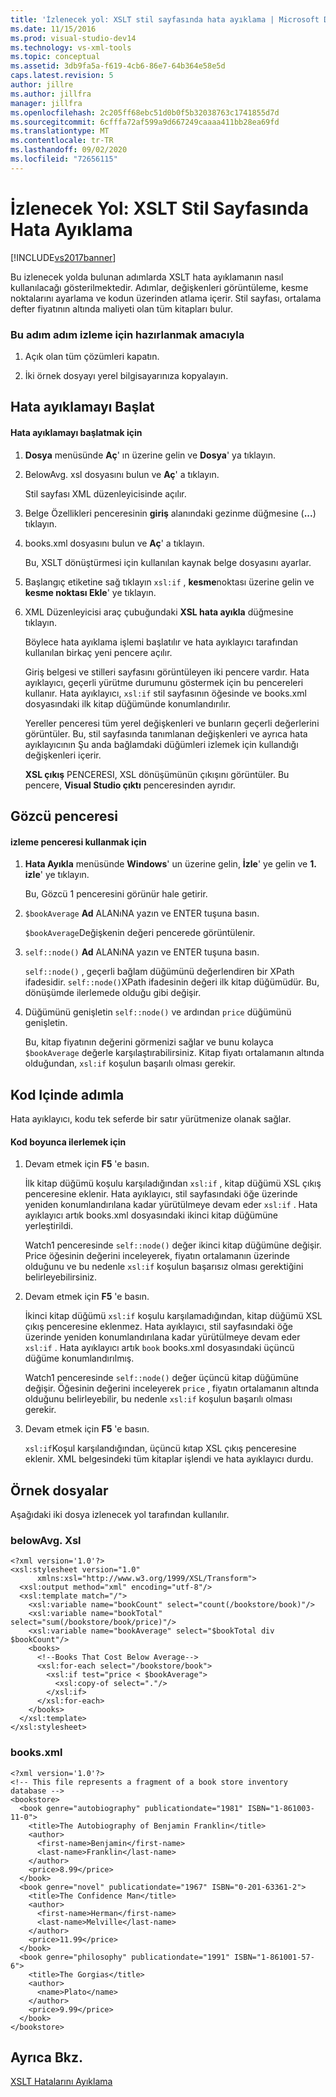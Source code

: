 ```yaml
---
title: 'İzlenecek yol: XSLT stil sayfasında hata ayıklama | Microsoft Docs'
ms.date: 11/15/2016
ms.prod: visual-studio-dev14
ms.technology: vs-xml-tools
ms.topic: conceptual
ms.assetid: 3db9fa5a-f619-4cb6-86e7-64b364e58e5d
caps.latest.revision: 5
author: jillre
ms.author: jillfra
manager: jillfra
ms.openlocfilehash: 2c205ff68ebc51d0b0f5b32038763c1741855d7d
ms.sourcegitcommit: 6cfffa72af599a9d667249caaaa411bb28ea69fd
ms.translationtype: MT
ms.contentlocale: tr-TR
ms.lasthandoff: 09/02/2020
ms.locfileid: "72656115"
---
```

# <a name="walkthrough-debug-an-xslt-style-sheet"></a>İzlenecek Yol: XSLT Stil Sayfasında Hata Ayıklama
[!INCLUDE[vs2017banner](../includes/vs2017banner.md)]

Bu izlenecek yolda bulunan adımlarda XSLT hata ayıklamanın nasıl kullanılacağı gösterilmektedir. Adımlar, değişkenleri görüntüleme, kesme noktalarını ayarlama ve kodun üzerinden atlama içerir. Stil sayfası, ortalama defter fiyatının altında maliyeti olan tüm kitapları bulur.

### <a name="to-prepare-for-this-walkthrough"></a>Bu adım adım izleme için hazırlanmak amacıyla

1. Açık olan tüm çözümleri kapatın.

2. İki örnek dosyayı yerel bilgisayarınıza kopyalayın.

## <a name="start-debugging"></a>Hata ayıklamayı Başlat

#### <a name="to-start-debugging"></a>Hata ayıklamayı başlatmak için

1. **Dosya** menüsünde **Aç**' ın üzerine gelin ve **Dosya**' ya tıklayın.

2. BelowAvg. xsl dosyasını bulun ve **Aç**' a tıklayın.

    Stil sayfası XML düzenleyicisinde açılır.

3. Belge Özellikleri penceresinin **giriş** alanındaki gezinme düğmesine (**...**) tıklayın.

4. books.xml dosyasını bulun ve **Aç**' a tıklayın.

    Bu, XSLT dönüştürmesi için kullanılan kaynak belge dosyasını ayarlar.

5. Başlangıç etiketine sağ tıklayın `xsl:if` , **kesme**noktası üzerine gelin ve **kesme noktası Ekle**' ye tıklayın.

6. XML Düzenleyicisi araç çubuğundaki **XSL hata ayıkla** düğmesine tıklayın.

   Böylece hata ayıklama işlemi başlatılır ve hata ayıklayıcı tarafından kullanılan birkaç yeni pencere açılır.

   Giriş belgesi ve stilleri sayfasını görüntüleyen iki pencere vardır. Hata ayıklayıcı, geçerli yürütme durumunu göstermek için bu pencereleri kullanır. Hata ayıklayıcı, `xsl:if` stil sayfasının öğesinde ve books.xml dosyasındaki ilk kitap düğümünde konumlandırılır.

   Yereller penceresi tüm yerel değişkenleri ve bunların geçerli değerlerini görüntüler. Bu, stil sayfasında tanımlanan değişkenleri ve ayrıca hata ayıklayıcının Şu anda bağlamdaki düğümleri izlemek için kullandığı değişkenleri içerir.

   **XSL çıkış** PENCERESI, XSL dönüşümünün çıkışını görüntüler. Bu pencere, **Visual Studio çıktı** penceresinden ayrıdır.

## <a name="watch-window"></a>Gözcü penceresi

#### <a name="to-use-the-watch-window"></a>izleme penceresi kullanmak için

1. **Hata Ayıkla** menüsünde **Windows**' un üzerine gelin, **İzle**' ye gelin ve **1. izle**' ye tıklayın.

     Bu, Gözcü 1 penceresini görünür hale getirir.

2. `$bookAverage` **Ad** ALANıNA yazın ve ENTER tuşuna basın.

     `$bookAverage`Değişkenin değeri pencerede görüntülenir.

3. `self::node()` **Ad** ALANıNA yazın ve ENTER tuşuna basın.

     `self::node()` , geçerli bağlam düğümünü değerlendiren bir XPath ifadesidir. `self::node()`XPath ifadesinin değeri ilk kitap düğümüdür. Bu, dönüşümde ilerlemede olduğu gibi değişir.

4. Düğümünü genişletin `self::node()` ve ardından `price` düğümünü genişletin.

     Bu, kitap fiyatının değerini görmenizi sağlar ve bunu kolayca `$bookAverage` değerle karşılaştırabilirsiniz. Kitap fiyatı ortalamanın altında olduğundan, `xsl:if` koşulun başarılı olması gerekir.

## <a name="step-through-the-code"></a>Kod Içinde adımla
 Hata ayıklayıcı, kodu tek seferde bir satır yürütmenize olanak sağlar.

#### <a name="to-step-through-the-code"></a>Kod boyunca ilerlemek için

1. Devam etmek için **F5** 'e basın.

     İlk kitap düğümü koşulu karşıladığından `xsl:if` , kitap düğümü XSL çıkış penceresine eklenir. Hata ayıklayıcı, stil sayfasındaki öğe üzerinde yeniden konumlandırılana kadar yürütülmeye devam eder `xsl:if` . Hata ayıklayıcı artık books.xml dosyasındaki ikinci kitap düğümüne yerleştirildi.

     Watch1 penceresinde `self::node()` değer ikinci kitap düğümüne değişir. Price öğesinin değerini inceleyerek, fiyatın ortalamanın üzerinde olduğunu ve bu nedenle `xsl:if` koşulun başarısız olması gerektiğini belirleyebilirsiniz.

2. Devam etmek için **F5** 'e basın.

     İkinci kitap düğümü `xsl:if` koşulu karşılamadığından, kitap düğümü XSL çıkış penceresine eklenmez. Hata ayıklayıcı, stil sayfasındaki öğe üzerinde yeniden konumlandırılana kadar yürütülmeye devam eder `xsl:if` . Hata ayıklayıcı artık `book` books.xml dosyasındaki üçüncü düğüme konumlandırılmış.

     Watch1 penceresinde `self::node()` değer üçüncü kitap düğümüne değişir. Öğesinin değerini inceleyerek `price` , fiyatın ortalamanın altında olduğunu belirleyebilir, bu nedenle `xsl:if` koşulun başarılı olması gerekir.

3. Devam etmek için **F5** 'e basın.

     `xsl:if`Koşul karşılandığından, üçüncü kıtap XSL çıkış penceresine eklenir. XML belgesindeki tüm kitaplar işlendi ve hata ayıklayıcı durdu.

## <a name="sample-files"></a>Örnek dosyalar
 Aşağıdaki iki dosya izlenecek yol tarafından kullanılır.

### <a name="belowavgxsl"></a>belowAvg. Xsl

```
<?xml version='1.0'?>
<xsl:stylesheet version="1.0"
      xmlns:xsl="http://www.w3.org/1999/XSL/Transform">
  <xsl:output method="xml" encoding="utf-8"/>
  <xsl:template match="/">
    <xsl:variable name="bookCount" select="count(/bookstore/book)"/>
    <xsl:variable name="bookTotal" select="sum(/bookstore/book/price)"/>
    <xsl:variable name="bookAverage" select="$bookTotal div $bookCount"/>
    <books>
      <!--Books That Cost Below Average-->
      <xsl:for-each select="/bookstore/book">
        <xsl:if test="price < $bookAverage">
          <xsl:copy-of select="."/>
        </xsl:if>
      </xsl:for-each>
    </books>
  </xsl:template>
</xsl:stylesheet>
```

### <a name="booksxml"></a>books.xml

```
<?xml version='1.0'?>
<!-- This file represents a fragment of a book store inventory database -->
<bookstore>
  <book genre="autobiography" publicationdate="1981" ISBN="1-861003-11-0">
    <title>The Autobiography of Benjamin Franklin</title>
    <author>
      <first-name>Benjamin</first-name>
      <last-name>Franklin</last-name>
    </author>
    <price>8.99</price>
  </book>
  <book genre="novel" publicationdate="1967" ISBN="0-201-63361-2">
    <title>The Confidence Man</title>
    <author>
      <first-name>Herman</first-name>
      <last-name>Melville</last-name>
    </author>
    <price>11.99</price>
  </book>
  <book genre="philosophy" publicationdate="1991" ISBN="1-861001-57-6">
    <title>The Gorgias</title>
    <author>
      <name>Plato</name>
    </author>
    <price>9.99</price>
  </book>
</bookstore>
```

## <a name="see-also"></a>Ayrıca Bkz.
 [XSLT Hatalarını Ayıklama](../xml-tools/debugging-xslt.md)
